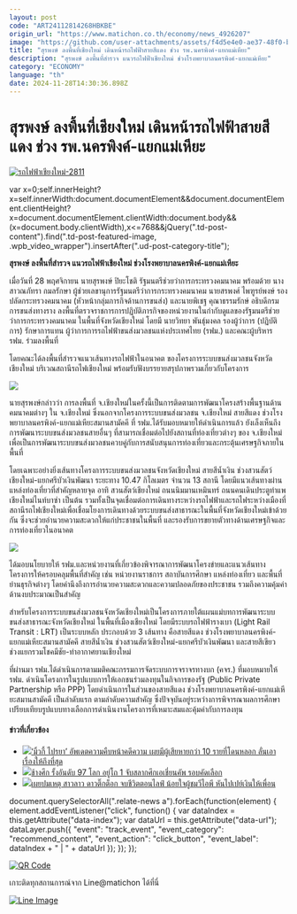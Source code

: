 ```yaml
---
layout: post
code: "ART24112814268HBKBE"
origin_url: "https://www.matichon.co.th/economy/news_4926207"
image: "https://github.com/user-attachments/assets/f4d5e4e0-ae37-48f0-b8ed-0110876edc55"
title: "สุรพงษ์ ลงพื้นที่เชียงใหม่ เดินหน้ารถไฟฟ้าสายสีแดง ช่วง รพ.นครพิงค์-แยกแม่เหียะ"
description: "สุรพงษ์ ลงพื้นที่สำรวจ แนวรถไฟฟ้าเชียงใหม่ ช่วงโรงพยาบาลนครพิงค์-แยกแม่เหียะ"
category: "ECONOMY"
language: "th"
date: 2024-11-28T14:30:36.898Z
---
```


# สุรพงษ์ ลงพื้นที่เชียงใหม่ เดินหน้ารถไฟฟ้าสายสีแดง ช่วง รพ.นครพิงค์-แยกแม่เหียะ

[![](https://www.matichon.co.th/wp-content/uploads/2024/11/รถไฟฟ้าเชียงใหม่-2811.jpg "รถไฟฟ้าเชียงใหม่-2811")](https://www.matichon.co.th/wp-content/uploads/2024/11/รถไฟฟ้าเชียงใหม่-2811.jpg)

var x=0;self.innerHeight?x=self.innerWidth:document.documentElement&&document.documentElement.clientHeight?x=document.documentElement.clientWidth:document.body&&(x=document.body.clientWidth),x<=768&&jQuery(".td-post-content").find(".td-post-featured-image, .wpb\_video\_wrapper").insertAfter(".ud-post-category-title");

**สุรพงษ์ ลงพื้นที่สำรวจ แนวรถไฟฟ้าเชียงใหม่ ช่วงโรงพยาบาลนครพิงค์-แยกแม่เหียะ**

เมื่อวันที่ 28 พฤศจิกายน นายสุรพงษ์ ปิยะโชติ รัฐมนตรีช่วยว่าการกระทรวงคมนาคม พร้อมด้วย นางสาวณภัทรา กมลรักษา ผู้ช่วยเลขานุการรัฐมนตรีว่าการกระทรวงคมนาคม นายสรพงศ์ ไพฑูรย์พงษ์ รองปลัดกระทรวงคมนาคม (หัวหน้ากลุ่มภารกิจด้านการขนส่ง) และนายพิเชฐ คุณาธรรมรักษ์ อธิบดีกรมการขนส่งทางราง ลงพื้นที่ตรวจราชการการปฏิบัติภารกิจของหน่วยงานในกำกับดูแลของรัฐมนตรีช่วยว่าการกระทรวงคมนาคม ในพื้นที่จังหวัดเชียงใหม่ โดยมี นายวิทยา พันธุ์มงคล รองผู้ว่าการ (ปฏิบัติการ) รักษาการแทน ผู้ว่าการการรถไฟฟ้าขนส่งมวลชนแห่งประเทศไทย (รฟม.) และคณะผู้บริหาร รฟม. ร่วมลงพื้นที่

โดยคณะได้ลงพื้นที่สำรวจแนวเส้นทางรถไฟฟ้าในอนาคต ของโครงการระบบขนส่งมวลชนจังหวัดเชียงใหม่ บริเวณสถานีรถไฟเชียงใหม่ พร้อมรับฟังบรรยายสรุปภาพรวมเกี่ยวกับโครงการ

![](https://www.matichon.co.th/wp-content/uploads/2024/11/S__43778116_0.jpg)

นายสุรพงษ์กล่าวว่า การลงพื้นที่ จ.เชียงใหม่ในครั้งนี้เป็นการติดตามการพัฒนาโครงสร้างพื้นฐานด้านคมนาคมต่างๆ ใน จ.เชียงใหม่ ซึ่งนอกจากโครงการระบบขนส่งมวลชน จ.เชียงใหม่ สายสีแดง ช่วงโรงพยาบาลนครพิงค์-แยกแม่เหียะสมานสามัคคี ที่ รฟม.ได้รับมอบหมายให้ดำเนินการแล้ว ยังเล็งเห็นถึงการพัฒนาระบบขนส่งมวลชนสายอื่นๆ ที่สามารถเชื่อมต่อไปยังสถานที่ท่องเที่ยวต่างๆ ของ จ.เชียงใหม่ เพื่อเป็นการพัฒนาระบบขนส่งมวลชนควบคู่กับการสนับสนุนการท่องเที่ยวและกระตุ้นเศรษฐกิจภายในพื้นที่

โดยเฉพาะอย่างยิ่งเส้นทางโครงการระบบขนส่งมวลชนจังหวัดเชียงใหม่ สายสีน้ำเงิน ช่วงสวนสัตว์เชียงใหม่-แยกศรีบัวเงินพัฒนา ระยะทาง 10.47 กิโลเมตร จำนวน 13 สถานี โดยมีแนวเส้นทางผ่านแหล่งท่องเที่ยวที่สำคัญหลายจุด อาทิ สวนสัตว์เชียงใหม่ ถนนนิมมานเหมินทร์ ถนนคนเดินประตูท่าแพ เชียงใหม่ไนท์บาซ่า เป็นต้น รวมทั้งเป็นจุดเชื่อมต่อการเดินทางระหว่างรถไฟฟ้าและรถไฟระหว่างเมืองที่สถานีรถไฟเชียงใหม่เพื่อเชื่อมโยงการเดินทางด้วยระบบขนส่งสาธารณะในพื้นที่จังหวัดเชียงใหม่เข้าด้วยกัน ซึ่งจะช่วยอำนวยความสะดวกให้แก่ประชาชนในพื้นที่ และรองรับการขยายตัวทางด้านเศรษฐกิจและการท่องเที่ยวในอนาคต

![](https://www.matichon.co.th/wp-content/uploads/2024/11/S__43778115_0.jpg)

ได้มอบนโยบายให้ รฟม.และหน่วยงานที่เกี่ยวข้องพิจารณาการพัฒนาโครงข่ายและแนวเส้นทางโครงการให้ครอบคลุมพื้นที่สำคัญ เช่น หน่วยงานราชการ สถาบันการศึกษา แหล่งท่องเที่ยว และพื้นที่ย่านธุรกิจต่างๆ โดยคำนึงถึงการอำนวยความสะดวกและความปลอดภัยของประชาชน รวมถึงความคุ้มค่าด้านงบประมาณเป็นสำคัญ

สำหรับโครงการระบบขนส่งมวลชนจังหวัดเชียงใหม่เป็นโครงการภายใต้แผนแม่บทการพัฒนาระบบขนส่งสาธารณะจังหวัดเชียงใหม่ ในพื้นที่เมืองเชียงใหม่ โดยมีระบบรถไฟฟ้ารางเบา (Light Rail Transit : LRT) เป็นระบบหลัก ประกอบด้วย 3 เส้นทาง คือสายสีแดง ช่วงโรงพยาบาลนครพิงค์-แยกแม่เหียะสมานสามัคคี สายสีน้ำเงิน ช่วงสวนสัตว์เชียงใหม่-แยกศรีบัวเงินพัฒนา และสายสีเขียว ช่วงแยกรวมโชคมีชัย-ท่าอากาศยานเชียงใหม่

ที่ผ่านมา รฟม.ได้ดำเนินการตามมติคณะกรรมการจัดระบบการจราจรทางบก (คจร.) ที่มอบหมายให้ รฟม. ดำเนินโครงการในรูปแบบการให้เอกชนร่วมลงทุนในกิจการของรัฐ (Public Private Partnership หรือ PPP) โดยดำเนินการในส่วนของสายสีแดง ช่วงโรงพยาบาลนครพิงค์-แยกแม่เหียะสมานสามัคคี เป็นลำดับแรก ตามลำดับความสำคัญ ซึ่งปัจจุบันอยู่ระหว่างการพิจารณาผลการศึกษาเปรียบเทียบรูปแบบทางเลือกการดำเนินงานโครงการที่เหมาะสมและคุ้มค่ากับการลงทุน

#### ข่าวที่เกี่ยวข้อง

*   [![](https://www.matichon.co.th/wp-content/uploads/2024/11/miwky1.jpg)‘มิ้วกี้ ไปรยา’ อัพเดตความคืบหน้าคดีความ เผยมีผู้เสียหายกว่า 10 รายที่โดนหลอก ลั่นเอาเรื่องให้ถึงที่สุด](https://www.matichon.co.th/entertainment/thai-entertainment/news_4926203)
*   [![](https://www.matichon.co.th/wp-content/uploads/2024/11/24FC43B7-9517-4C78-BC08-EB1BDCF80775.jpeg)ช้างศึก รั้งอันดับ 97 โลก อยู่โถ 1 จับสลากศึกเอเชี่ยนคัพ รอบคัดเลือก](https://www.matichon.co.th/sport/footballlocal/news_4926202)
*   [![](https://www.matichon.co.th/wp-content/uploads/2024/11/สาวลาวจบชีวิต.jpg)เผยปมเหตุ สาวลาว ดาวติ๊กต็อก จบชีวิตตอนไลฟ์ น้อยใจผู้ชมวีไอพี หันไปเปย์เงินให้เพื่อน](https://www.matichon.co.th/local/news_4926155)

document.querySelectorAll(".relate-news a").forEach(function(element) { element.addEventListener("click", function() { var dataIndex = this.getAttribute("data-index"); var dataUrl = this.getAttribute("data-url"); dataLayer.push({ "event": "track\_event", "event\_category": "recommend\_content", "event\_action": "click\_button", "event\_label": dataIndex + " | " + dataUrl }); }); });

[![QR Code](https://www.matichon.co.th/wp-content/uploads/2023/07/wob1371z.jpg)](https://lin.ee/ht0nDxX)

เกาะติดทุกสถานการณ์จาก Line@matichon ได้ที่นี่

[![Line Image](https://www.matichon.co.th/wp-content/uploads/2023/07/th.png)](https://lin.ee/ht0nDxX)